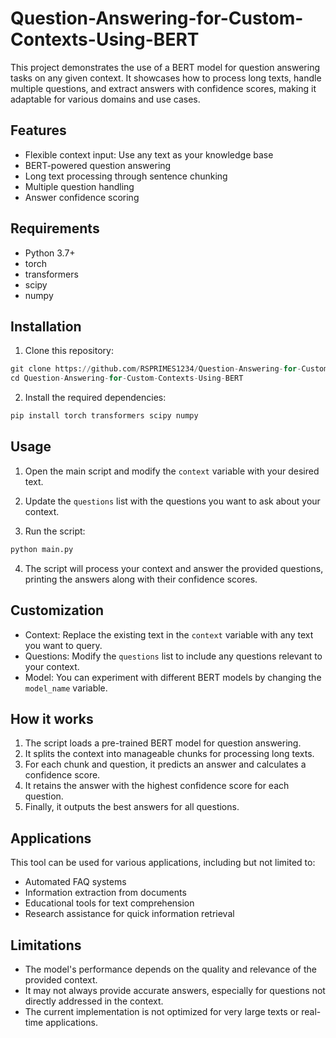 # Question-Answering-for-Custom-Contexts-Using-BERT  
This project demonstrates the use of a BERT model for question answering tasks on any given context. It showcases how to process long texts, handle multiple questions, and extract answers with confidence scores, making it adaptable for various domains and use cases.

## Features

- Flexible context input: Use any text as your knowledge base
- BERT-powered question answering
- Long text processing through sentence chunking
- Multiple question handling  
- Answer confidence scoring


## Requirements

- Python 3.7+  
- torch  
- transformers  
- scipy  
- numpy


## Installation

1. Clone this repository:
```python
git clone https://github.com/RSPRIMES1234/Question-Answering-for-Custom-Contexts-Using-BERT\
cd Question-Answering-for-Custom-Contexts-Using-BERT
```  
2. Install the required dependencies:
```python
pip install torch transformers scipy numpy
```
## Usage

1. Open the main script and modify the `context` variable with your desired text.  

2. Update the `questions` list with the questions you want to ask about your context.  

3. Run the script:
```python
python main.py
```

4. The script will process your context and answer the provided questions, printing the answers along with their confidence scores.


## Customization

- Context: Replace the existing text in the `context` variable with any text you want to query.
- Questions: Modify the `questions` list to include any questions relevant to your context.
- Model: You can experiment with different BERT models by changing the `model_name` variable.


## How it works

1. The script loads a pre-trained BERT model for question answering.  
2. It splits the context into manageable chunks for processing long texts.  
3. For each chunk and question, it predicts an answer and calculates a confidence score.  
4. It retains the answer with the highest confidence score for each question.  
5. Finally, it outputs the best answers for all questions.  


## Applications

This tool can be used for various applications, including but not limited to:
- Automated FAQ systems  
- Information extraction from documents  
- Educational tools for text comprehension  
- Research assistance for quick information retrieval


## Limitations

- The model's performance depends on the quality and relevance of the provided context.  
- It may not always provide accurate answers, especially for questions not directly addressed in the context.  
- The current implementation is not optimized for very large texts or real-time applications.  













